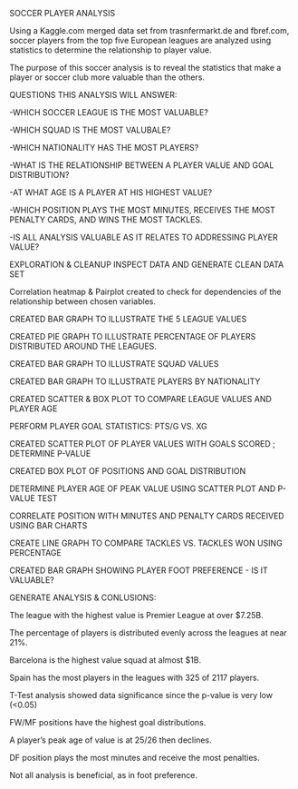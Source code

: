 SOCCER PLAYER ANALYSIS

Using a Kaggle.com merged data set from trasnfermarkt.de and fbref.com, soccer players from the top five
      European leagues are analyzed using statistics to determine the relationship to player value.

The purpose of this soccer analysis is to reveal the statistics that make a player or soccer club more valuable than the others.

QUESTIONS THIS ANALYSIS WILL ANSWER:

-WHICH SOCCER LEAGUE IS THE MOST VALUABLE?

-WHICH SQUAD IS THE MOST VALUBALE?

-WHICH NATIONALITY HAS THE MOST PLAYERS?

-WHAT IS THE RELATIONSHIP BETWEEN A PLAYER VALUE AND GOAL DISTRIBUTION?

-AT WHAT AGE IS A PLAYER AT HIS HIGHEST VALUE?

-WHICH POSITION PLAYS THE MOST MINUTES, RECEIVES THE MOST PENALTY CARDS, AND WINS THE MOST TACKLES.

-IS ALL ANALYSIS VALUABLE AS IT RELATES TO ADDRESSING PLAYER VALUE?

EXPLORATION & CLEANUP
INSPECT DATA AND GENERATE CLEAN DATA SET

Correlation heatmap & Pairplot created to check for dependencies of the relationship between chosen variables.

CREATED BAR GRAPH TO ILLUSTRATE THE 5 LEAGUE VALUES

CREATED PIE GRAPH TO ILLUSTRATE PERCENTAGE OF PLAYERS DISTRIBUTED AROUND THE LEAGUES.

CREATED BAR GRAPH TO ILLUSTRATE SQUAD VALUES

CREATED BAR GRAPH TO ILLUSTRATE PLAYERS BY NATIONALITY

CREATED SCATTER & BOX PLOT TO COMPARE LEAGUE VALUES AND PLAYER AGE

PERFORM PLAYER GOAL STATISTICS: PTS/G VS. XG

CREATED SCATTER PLOT OF PLAYER VALUES WITH GOALS SCORED ; DETERMINE P-VALUE

CREATED BOX PLOT OF POSITIONS AND GOAL DISTRIBUTION

DETERMINE PLAYER AGE OF PEAK VALUE USING SCATTER PLOT AND P-VALUE TEST

CORRELATE POSITION WITH MINUTES AND PENALTY CARDS RECEIVED USING BAR CHARTS

CREATE LINE GRAPH TO COMPARE TACKLES VS. TACKLES WON USING PERCENTAGE

CREATED BAR GRAPH SHOWING PLAYER FOOT PREFERENCE - IS IT VALUABLE?

GENERATE ANALYSIS & CONLUSIONS:

The league with the highest value is Premier League at over $7.25B.

The percentage of players is distributed evenly across the leagues at near 21%.

Barcelona is the highest value squad at almost $1B.

Spain has the most players in the leagues with 325 of 2117 players.

T-Test analysis showed data significance since the p-value is very low (<0.05)

FW/MF positions have the highest goal distributions.

A player’s peak age of value is at 25/26 then declines.

DF position plays the most minutes and receive the most penalties.
 
Not all analysis is beneficial, as in foot preference.


